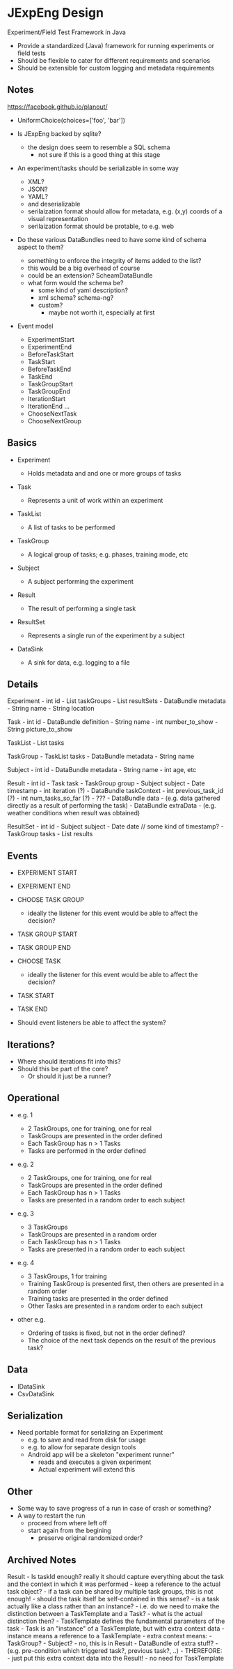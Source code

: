 JExpEng Design
==============================================================================

Experiment/Field Test Framework in Java

- Provide a standardized (Java) framework for running experiments or field tests
- Should be flexible to cater for different requirements and scenarios
- Should be extensible for custom logging and metadata requirements


## Notes
https://facebook.github.io/planout/
- UniformChoice(choices=['foo', 'bar'])

- Is JExpEng backed by sqlite?
    - the design does seem to resemble a SQL schema
        - not sure if this is a good thing at this stage

- An experiment/tasks should be serializable in some way
    - XML?
    - JSON?
    - YAML?
    - and deserializable
    - serilaization format should allow for metadata, e.g. (x,y) coords of a visual representation
    - serilaization format should be protable, to e.g. web

- Do these various DataBundles need to have some kind of schema aspect to them?
    - something to enforce the integrity of items added to the list?
    - this would be a big overhead of course
    - could be an extension? ScheamDataBundle
    - what form would the schema be?
        - some kind of yaml description?
        - xml schema? schema-ng?
        - custom?
            - maybe not worth it, especially at first

- Event model
    - ExperimentStart
    - ExperimentEnd
    - BeforeTaskStart
    - TaskStart
    - BeforeTaskEnd
    - TaskEnd
    - TaskGroupStart
    - TaskGroupEnd
    - IterationStart
    - IterationEnd
    ...
    - ChooseNextTask
    - ChooseNextGroup


## Basics
- Experiment
    - Holds metadata and and one or more groups of tasks

- Task
    - Represents a unit of work within an experiment

- TaskList
    - A list of tasks to be performed

- TaskGroup
    - A logical group of tasks; e.g. phases, training mode, etc

- Subject
    - A subject performing the experiment

- Result
    - The result of performing a single task

- ResultSet
    - Represents a single run of the experiment by a subject

- DataSink
    - A sink for data, e.g. logging to a file


## Details
Experiment
    - int id
    - List<TaskGroup> taskGroups
    - List<ResultSet> resultSets
    - DataBundle metadata
        - String name
        - String location

Task
    - int id
    - DataBundle definition
        - String name
        - int number_to_show
        - String picture_to_show

TaskList
    - List<Task> tasks

TaskGroup
    - TaskList tasks
    - DataBundle metadata
        - String name

Subject
    - int id
    - DataBundle metadata
        - String name
        - int age, etc

Result
    - int id
    - Task task
    - TaskGroup group
    - Subject subject
    - Date timestamp
    - int iteration (?)
    - DataBundle taskContext
        - int previous_task_id (?)
        - int num_tasks_so_far (?)
        - ???
    - DataBundle data
        - (e.g. data gathered directly as a result of performing the task)
    - DataBundle extraData
        - (e.g. weather conditions when result was obtained)

ResultSet
    - int id
    - Subject subject
    - Date date // some kind of timestamp?
    - TaskGroup tasks
    - List<Result> results


## Events
- EXPERIMENT START
- EXPERIMENT END

- CHOOSE TASK GROUP
    - ideally the listener for this event would be able to affect the decision?
- TASK GROUP START
- TASK GROUP END

- CHOOSE TASK
    - ideally the listener for this event would be able to affect the decision?
- TASK START
- TASK END

- Should event listeners be able to affect the system?


## Iterations?
- Where should iterations fit into this?
- Should this be part of the core?
    - Or should it just be a runner?


## Operational
- e.g. 1
    - 2 TaskGroups, one for training, one for real
    - TaskGroups are presented in the order defined
    - Each TaskGroup has n > 1 Tasks
    - Tasks are performed in the order defined

- e.g. 2
    - 2 TaskGroups, one for training, one for real
    - TaskGroups are presented in the order defined
    - Each TaskGroup has n > 1 Tasks
    - Tasks are presented in a random order to each subject

- e.g. 3
    - 3 TaskGroups
    - TaskGroups are presented in a random order
    - Each TaskGroup has n > 1 Tasks
    - Tasks are presented in a random order to each subject

- e.g. 4
    - 3 TaskGroups, 1 for training
    - Training TaskGroup is presented first, then others are presented in a random order
    - Training tasks are presented in the order defined
    - Other Tasks are presented in a random order to each subject

- other e.g.
    - Ordering of tasks is fixed, but not in the order defined?
    - The choice of the next task depends on the result of the previous task?


## Data
- IDataSink
- CsvDataSink


## Serialization
- Need portable format for serializing an Experiment
    - e.g. to save and read from disk for usage
    - e.g. to allow for separate design tools
    - Android app will be a skeleton "experiment runner"
        - reads and executes a given experiment
        - Actual experiment will extend this

## Other
- Some way to save progress of a run in case of crash or something?
- A way to restart the run
    - proceed from where left off
    - start again from the begining
        - preserve original randomized order?


## Archived Notes

Result
    - Is taskId enough? really it should capture everything about
         the task and the context in which it was performed
            - keep a reference to the actual task object?
                - if a task can be shared by multiple task groups,
                  this is not enough!
                - should the task itself be self-contained in this sense?
                    - is a task actually like a class rather than an instance?
                        - i.e. do we need to make the distinction between a TaskTemplate and a Task?
                            - what is the actual distinction then?
                                - TaskTemplate defines the fundamental parameters of the task
                                - Task is an "instance" of a TaskTemplate, but with extra context data
                                        - instance means a reference to a TaskTemplate
                                        - extra context means:
                                            - TaskGroup?
                                            - Subject?
                                                - no, this is in Result
                                            - DataBundle of extra stuff?
                                                - (e.g. pre-condition which triggered task?, previous task?, ..)
                                - THEREFORE:
                                    - just put this extra context data into the Result!
                                    - no need for TaskTemplate

